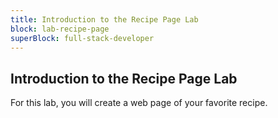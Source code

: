 ```yaml
---
title: Introduction to the Recipe Page Lab
block: lab-recipe-page
superBlock: full-stack-developer
---
```


## Introduction to the Recipe Page Lab

For this lab, you will create a web page of your favorite recipe.
